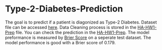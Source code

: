 # Type-2-Diabetes-Prediction
The goal is to predict if a patient is diagonized as Type-2 Diabetes. Dataset file can be accessed [here](https://github.com/ka4on/Type-2-Diabetes-Prediction/tree/main/datasetPracticeFusionDiabetes/datasetPracticeFusionDiabetes). Data Cleaning process is stored in the [HA-HW1-Prep](https://github.com/ka4on/Type-2-Diabetes-Prediction/blob/main/HA-HW1_Prep.ipynb) file. You can check the prediction in the [HA-HW1-Prep](https://github.com/ka4on/Type-2-Diabetes-Prediction/blob/main/HA-HW1.ipynb). The model preformance is measured by [Brier Score](https://en.wikipedia.org/wiki/Brier_score) on a seperate test dataset. The model performance is good with a Brier score of 0.179. 
